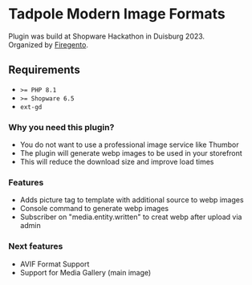 # Tadpole Modern Image Formats
Plugin was build at Shopware Hackathon in Duisburg 2023.  
Organized by [Firegento](https://shop.firegento.com/).

## Requirements
* `>= PHP 8.1`
* `>= Shopware 6.5`
* `ext-gd`

### Why you need this plugin?
* You do not want to use a professional image service like Thumbor
* The plugin will generate webp images to be used in your storefront
* This will reduce the download size and improve load times

### Features
* Adds picture tag to template with additional source to webp images
* Console command to generate webp images
* Subscriber on "media.entity.written" to creat webp after upload via admin

### Next features
* AVIF Format Support
* Support for Media Gallery (main image)